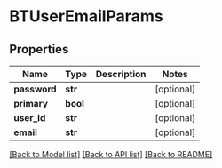 # BTUserEmailParams

## Properties
Name | Type | Description | Notes
------------ | ------------- | ------------- | -------------
**password** | **str** |  | [optional] 
**primary** | **bool** |  | [optional] 
**user_id** | **str** |  | [optional] 
**email** | **str** |  | [optional] 

[[Back to Model list]](../README.md#documentation-for-models) [[Back to API list]](../README.md#documentation-for-api-endpoints) [[Back to README]](../README.md)


